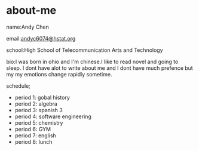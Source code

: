 # about-me
name:Andy Chen

email:andyc6074@hstat.org

school:High School of Telecommunication Arts and Technology

bio:I was born in ohio and I'm chinese.I like to read novel and going to sleep.
I dont have alot to write about me and I dont have much prefence but my my emotions change rapidly sometime.

schedule;
* period 1: gobal history
* period 2: algebra
* period 3: spanish 3
* period 4: software engineering
* period 5: chemistry
* period 6: GYM
* period 7: english
* period 8: lunch
 
